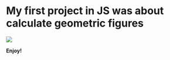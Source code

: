 # My first project in JS was about calculate geometric figures
![](https://images.jairoramirezu.com/images/figurasGeo.png)

**Enjoy!**